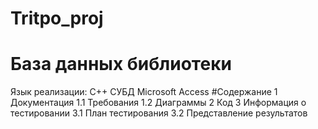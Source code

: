 # Tritpo_proj
# База данных библиотеки
Язык реализации: C++
СУБД Microsoft Access
#Содержание
1 Документация
1.1 Требования
1.2 Диаграммы
2 Код
3 Информация о тестировании
3.1 План тестирования
3.2 Представление результатов
